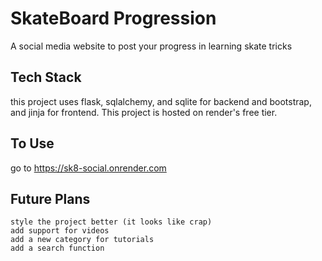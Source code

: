 # SkateBoard Progression
A social media website to post your progress in learning skate tricks
## Tech Stack
this project uses flask, sqlalchemy, and sqlite for backend and bootstrap, and jinja for frontend. This project is hosted on render's free tier.

## To Use
go to https://sk8-social.onrender.com

## Future Plans
    style the project better (it looks like crap)
    add support for videos
    add a new category for tutorials
    add a search function